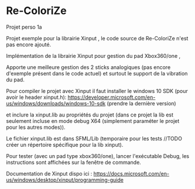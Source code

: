 # Re-ColoriZe
Projet perso 1a

Projet exemple pour la librairie Xinput , le code source de Re-ColoriZe n'est pas encore ajouté.

Implémentation de la librairie Xinput pour gestion du pad Xbox360/one ,

Apporte une meilleure gestion des 2 sticks analogiques (pas encore d'exemple présent dans le code actuel) et surtout le support de la vibration du pad.

Pour compiler le projet avec Xinput il faut installer le windows 10 SDK (pour avoir le header xinput.h):
https://developer.microsoft.com/en-us/windows/downloads/windows-10-sdk (prendre la dernière version)

et inclure la xinput.lib au propriétés du projet (dans ce projet la lib est seulement incluse en mode debug X64 (simplement paraméter le projet pour les autres modes)).

Le fichier xinput.lib est dans SFML/Lib (temporaire pour les tests //TODO créer un répertoire spécifique pour la lib xinput).

Pour tester (avec un pad type xbox360/one), lancer l'exécutable Debug, les instructions sont affichées sur la fenêtre de commande.


Documentation de Xinput dispo ici : https://docs.microsoft.com/en-us/windows/desktop/xinput/programming-guide

